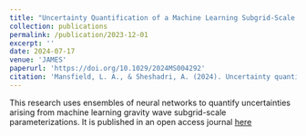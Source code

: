```yaml
---
title: "Uncertainty Quantification of a Machine Learning Subgrid-Scale Parameterization for Atmospheric Gravity Waves"
collection: publications
permalink: /publication/2023-12-01
excerpt: ''
date: 2024-07-17
venue: 'JAMES'
paperurl: 'https://doi.org/10.1029/2024MS004292'
citation: 'Mansfield, L. A., & Sheshadri, A. (2024). Uncertainty quantification of a machine learning subgrid-scale parameterization for atmospheric gravity waves. Journal of Advances in Modeling Earth Systems, 16, e2024MS004292.'
---
```


This research uses ensembles of neural networks to quantify uncertainties arising from machine learning gravity wave subgrid-scale parameterizations. It is published in an open access journal [here](https://agupubs.onlinelibrary.wiley.com/doi/full/10.1029/2024MS004292#)

